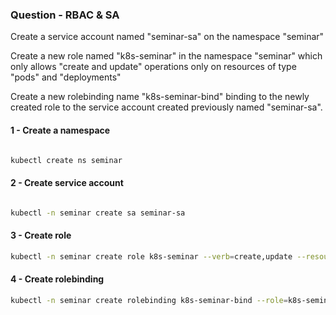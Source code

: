 ### Question - RBAC & SA

Create a service account named "seminar-sa" on the namespace "seminar"

Create a new role named "k8s-seminar" in the namespace "seminar" which only allows "create and update" operations only on resources of type "pods" and "deployments"

Create a new rolebinding name "k8s-seminar-bind" binding to the newly created role to the service account created previously named "seminar-sa".


#### 1 - Create a namespace

```sh

kubectl create ns seminar

```

#### 2 - Create service account
```sh

kubectl -n seminar create sa seminar-sa

```

#### 3 - Create role
```sh
kubectl -n seminar create role k8s-seminar --verb=create,update --resource=pods,deployments
```

#### 4 - Create rolebinding
```sh
kubectl -n seminar create rolebinding k8s-seminar-bind --role=k8s-seminar --serviceaccount=seminar:seminar-sa

```